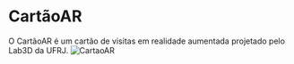 # CartãoAR

O CartãoAR é um cartão de visitas em realidade aumentada projetado pelo Lab3D da UFRJ.
![CartaoAR](demo/cartaosusie.gif)

